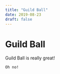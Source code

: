```yaml
---
title: "Guild Ball"
date: 2019-08-23
draft: false
---
```


# Guild Ball
Guild Ball is really great!

    Oh no!
